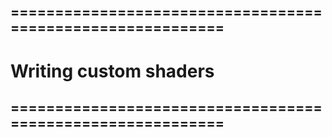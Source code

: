 ## =========================================================== #
#     Writing custom shaders
## =========================================================== #








